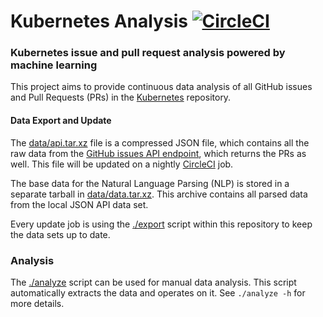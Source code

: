 # Kubernetes Analysis [![CircleCI](https://circleci.com/gh/saschagrunert/kubernetes-analysis.svg?style=shield)](https://circleci.com/gh/saschagrunert/kubernetes-analysis)

### Kubernetes issue and pull request analysis powered by machine learning

This project aims to provide continuous data analysis of all GitHub issues and
Pull Requests (PRs) in the [Kubernetes][0] repository.

[0]: http://github.com/kubernetes/kubernetes

#### Data Export and Update

The [data/api.tar.xz][1] file is a compressed JSON file, which contains all the
raw data from the [GitHub issues API endpoint][2], which returns the PRs as
well. This file will be updated on a nightly [CircleCI][3] job.

The base data for the Natural Language Parsing (NLP) is stored in a separate
tarball in [data/data.tar.xz][4]. This archive contains all parsed data from the
local JSON API data set.

Every update job is using the [./export][5] script within this repository to
keep the data sets up to date.

[1]: data/api.tar.xz
[2]: https://developer.github.com/v3/issues/#list-repository-issues
[3]: https://circleci.com/gh/saschagrunert/kubernetes-analysis
[4]: data/bow.tar.xz
[5]: ./export

### Analysis

The [./analyze][20] script can be used for manual data analysis. This script
automatically extracts the data and operates on it. See `./analyze -h` for more
details.

[20]: ./analyze
